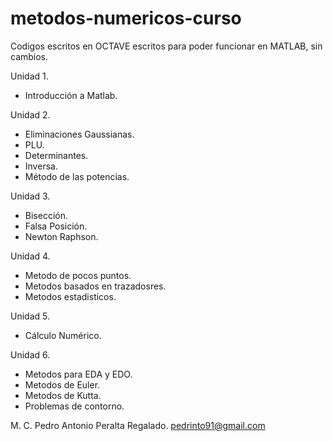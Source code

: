 # metodos-numericos-curso
Codigos escritos en OCTAVE escritos para poder 
funcionar en MATLAB, sin cambios.

Unidad 1.
- Introducción a Matlab.

Unidad 2.
- Eliminaciones Gaussianas.
- PLU.
- Determinantes.
- Inversa.
- Método de las potencias.

Unidad 3.
- Bisección.
- Falsa Posición.
- Newton Raphson.

Unidad 4.
- Metodo de pocos puntos.
- Metodos basados en trazadosres.
- Metodos estadisticos.

Unidad 5.
- Cálculo Numérico.

Unidad 6.
- Metodos para EDA y EDO.
- Metodos de Euler.
- Metodos de Kutta.
- Problemas de contorno.

M. C. Pedro Antonio Peralta Regalado.
pedrinto91@gmail.com